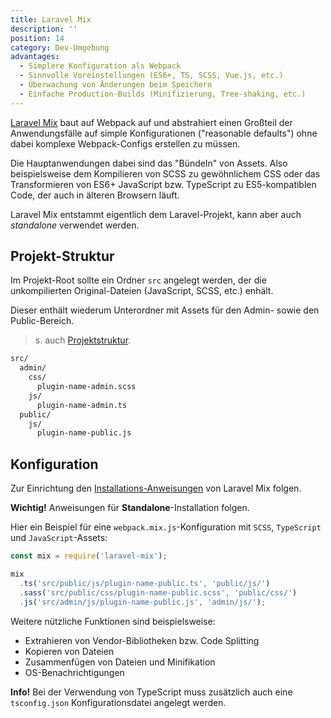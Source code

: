 ```yaml
---
title: Laravel Mix
description: ''
position: 14
category: Dev-Umgebung
advantages:
  - Simplere Konfiguration als Webpack
  - Sinnvolle Voreinstellungen (ES6+, TS, SCSS, Vue.js, etc.)
  - Überwachung von Änderungen beim Speichern
  - Einfache Production-Builds (Minifizierung, Tree-shaking, etc.)
---
```


[Laravel Mix](https://laravel-mix.com) baut auf Webpack auf und abstrahiert einen Großteil der Anwendungsfälle auf simple Konfigurationen ("reasonable defaults") ohne dabei komplexe Webpack-Configs erstellen zu müssen.

Die Hauptanwendungen dabei sind das "Bündeln" von Assets. Also beispielsweise dem Kompilieren von SCSS zu gewöhnlichem CSS oder das Transformieren von ES6+ JavaScript bzw. TypeScript zu ES5-kompatiblen Code, der auch in älteren Browsern läuft.

Laravel Mix entstammt eigentlich dem Laravel-Projekt, kann aber auch _standalone_ verwendet werden.

<list :items="advantages"></list>

## Projekt-Struktur

Im Projekt-Root sollte ein Ordner `src` angelegt werden, der die unkompilierten Original-Dateien (JavaScript, SCSS, etc.) enhält.

Dieser enthält wiederum Unterordner mit Assets für den Admin- sowie den Public-Bereich.

> s. auch [Projektstruktur](/wordpress/plugin#projektstruktur).

```bash
src/
  admin/
    css/
      plugin-name-admin.scss
    js/
      plugin-name-admin.ts
  public/
    js/
      plugin-name-public.js
```

## Konfiguration

Zur Einrichtung den [Installations-Anweisungen](https://laravel-mix.com/docs/5.0/installation#stand-alone-project) von Laravel Mix folgen.

<alert type="warning">**Wichtig!** Anweisungen für **Standalone**-Installation folgen.</alert>

Hier ein Beispiel für eine `webpack.mix.js`-Konfiguration mit `SCSS`, `TypeScript` und `JavaScript`-Assets:

```js
const mix = require('laravel-mix');

mix
  .ts('src/public/js/plugin-name-public.ts', 'public/js/')
  .sass('src/public/css/plugin-name-public.scss', 'public/css/')
  .js('src/admin/js/plugin-name-public.js', 'admin/js/');
```

Weitere nützliche Funktionen sind beispielsweise:

- Extrahieren von Vendor-Bibliotheken bzw. Code Splitting
- Kopieren von Dateien
- Zusammenfügen von Dateien und Minifikation
- OS-Benachrichtigungen

<alert type="info">**Info!** Bei der Verwendung von TypeScript muss zusätzlich auch eine `tsconfig.json` Konfigurationsdatei angelegt werden.</alert>
